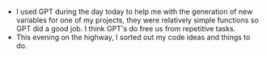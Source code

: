- I used GPT during the day today to help me with the generation of new variables for one of my projects, they were relatively simple functions so GPT did a good job. I think GPT's do free us from repetitive tasks.
- This evening on the highway, I sorted out my code ideas and things to do.